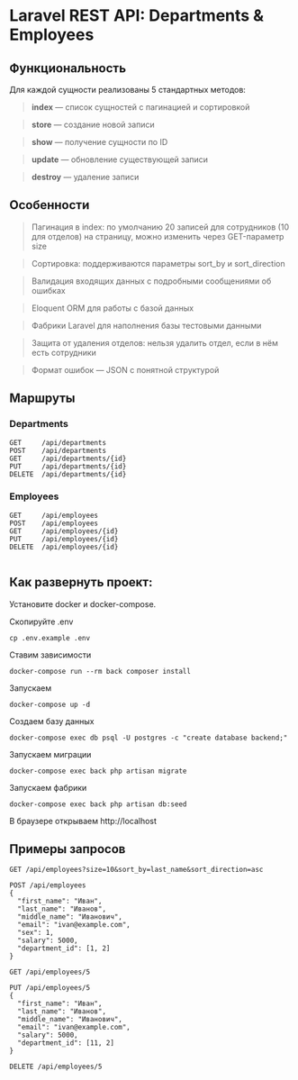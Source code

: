 # Laravel REST API: Departments & Employees

## Функциональность

Для каждой сущности реализованы 5 стандартных методов:

> **index** — список сущностей с пагинацией и сортировкой

> **store** — создание новой записи

> **show** — получение сущности по ID

> **update** — обновление существующей записи

> **destroy** — удаление записи

## Особенности

> Пагинация в index: по умолчанию 20 записей для сотрудников (10 для отделов) на страницу, можно изменить через GET-параметр size

> Сортировка: поддерживаются параметры sort_by и sort_direction

> Валидация входящих данных с подробными сообщениями об ошибках

> Eloquent ORM для работы с базой данных

> Фабрики Laravel для наполнения базы тестовыми данными

> Защита от удаления отделов: нельзя удалить отдел, если в нём есть сотрудники

> Формат ошибок — JSON с понятной структурой

## Маршруты

### Departments

```text
GET     /api/departments 
POST    /api/departments 
GET     /api/departments/{id}
PUT     /api/departments/{id}
DELETE  /api/departments/{id}  
```

### Employees

```text
GET     /api/employees
POST    /api/employees
GET     /api/employees/{id}
PUT     /api/employees/{id}
DELETE  /api/employees/{id} 
 
```

## Как развернуть проект:

Установите docker и docker-compose.

Скопируйте .env

```shell
cp .env.example .env
```

Ставим зависимости
```shell
docker-compose run --rm back composer install
```

Запускаем
```shell
docker-compose up -d
```

Создаем базу данных
```shell
docker-compose exec db psql -U postgres -c "create database backend;"
```

Запускаем миграции
```shell
docker-compose exec back php artisan migrate
```

Запускаем фабрики
```shell
docker-compose exec back php artisan db:seed
```

В браузере открываем http://localhost

## Примеры запросов 

```http
GET /api/employees?size=10&sort_by=last_name&sort_direction=asc

POST /api/employees
{
  "first_name": "Иван",
  "last_name": "Иванов",
  "middle_name": "Иванович",
  "email": "ivan@example.com",
  "sex": 1,
  "salary": 5000,
  "department_id": [1, 2]
}

GET /api/employees/5

PUT /api/employees/5
{
  "first_name": "Иван",
  "last_name": "Иванов",
  "middle_name": "Иванович",
  "email": "ivan@example.com",
  "salary": 5000,
  "department_id": [11, 2]
}

DELETE /api/employees/5
```